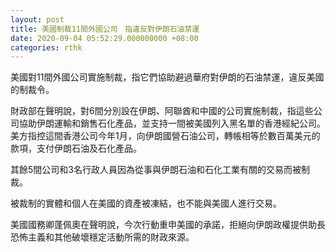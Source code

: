```yaml
---
layout: post
title: 美國制裁11間外國公司　指違反對伊朗石油禁運
date: 2020-09-04 05:52:29.000000000 +08:00
categories: rthk
---
```


美國對11間外國公司實施制裁，指它們協助避過華府對伊朗的石油禁運，違反美國的制裁令。

財政部在聲明說，對6間分別設在伊朗、阿聯酋和中國的公司實施制裁，指這些公司協助伊朗運輸和銷售石化產品，並支持一間被美國列入黑名單的香港經紀公司。美方指控這間香港公司今年1月，向伊朗國營石油公司，轉帳相等於數百萬美元的款項，支付伊朗石油及石化產品。

其餘5間公司和3名行政人員因為從事與伊朗石油和石化工業有關的交易而被制裁。

被裁制的實體和個人在美國的資產被凍結，也不能與美國人進行交易。

美國國務卿蓬佩奧在聲明說，今次行動重申美國的承諾，拒絕向伊朗政權提供助長恐怖主義和其他破壞穩定活動所需的財政來源。
